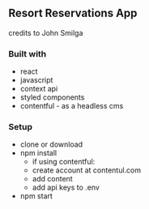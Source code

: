 ## Resort Reservations App
credits to John Smilga

### Built with
* react
* javascript
* context api
* styled components
* contentful - as a headless cms

### Setup
* clone or download
* npm install
    * if using contentful:
    * create account at contentul.com
    * add content
    * add api keys to .env
* npm start


